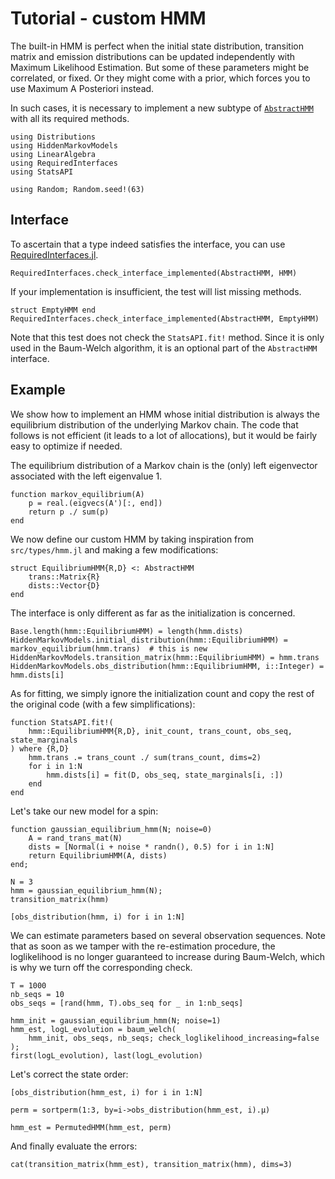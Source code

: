 # Tutorial - custom HMM

The built-in HMM is perfect when the initial state distribution, transition matrix and emission distributions can be updated independently with Maximum Likelihood Estimation.
But some of these parameters might be correlated, or fixed.
Or they might come with a prior, which forces you to use Maximum A Posteriori instead.

In such cases, it is necessary to implement a new subtype of [`AbstractHMM`](@ref) with all its required methods.

```@example tuto
using Distributions
using HiddenMarkovModels
using LinearAlgebra
using RequiredInterfaces
using StatsAPI

using Random; Random.seed!(63)
```

## Interface

To ascertain that a type indeed satisfies the interface, you can use [RequiredInterfaces.jl](https://github.com/Seelengrab/RequiredInterfaces.jl).

```@example tuto
RequiredInterfaces.check_interface_implemented(AbstractHMM, HMM)
```

If your implementation is insufficient, the test will list missing methods.

```@example tuto
struct EmptyHMM end
RequiredInterfaces.check_interface_implemented(AbstractHMM, EmptyHMM)
```

Note that this test does not check the `StatsAPI.fit!` method.
Since it is only used in the Baum-Welch algorithm, it is an optional part of the `AbstractHMM` interface.

## Example

We show how to implement an HMM whose initial distribution is always the equilibrium distribution of the underlying Markov chain.
The code that follows is not efficient (it leads to a lot of allocations), but it would be fairly easy to optimize if needed.

The equilibrium distribution of a Markov chain is the (only) left eigenvector associated with the left eigenvalue $1$.

```@example tuto
function markov_equilibrium(A)
    p = real.(eigvecs(A')[:, end])
    return p ./ sum(p)
end
```

We now define our custom HMM by taking inspiration from `src/types/hmm.jl` and making a few modifications:

```@example tuto
struct EquilibriumHMM{R,D} <: AbstractHMM
    trans::Matrix{R}
    dists::Vector{D}
end
```

The interface is only different as far as the initialization is concerned.

```@example tuto
Base.length(hmm::EquilibriumHMM) = length(hmm.dists)
HiddenMarkovModels.initial_distribution(hmm::EquilibriumHMM) = markov_equilibrium(hmm.trans)  # this is new
HiddenMarkovModels.transition_matrix(hmm::EquilibriumHMM) = hmm.trans
HiddenMarkovModels.obs_distribution(hmm::EquilibriumHMM, i::Integer) = hmm.dists[i]
```

As for fitting, we simply ignore the initialization count and copy the rest of the original code (with a few simplifications):

```@example tuto
function StatsAPI.fit!(
    hmm::EquilibriumHMM{R,D}, init_count, trans_count, obs_seq, state_marginals
) where {R,D}
    hmm.trans .= trans_count ./ sum(trans_count, dims=2)
    for i in 1:N
        hmm.dists[i] = fit(D, obs_seq, state_marginals[i, :])
    end
end
```

Let's take our new model for a spin:

```@example tuto
function gaussian_equilibrium_hmm(N; noise=0)
    A = rand_trans_mat(N)
    dists = [Normal(i + noise * randn(), 0.5) for i in 1:N]
    return EquilibriumHMM(A, dists)
end;
```

```@example tuto
N = 3
hmm = gaussian_equilibrium_hmm(N);
transition_matrix(hmm)
```

```@example tuto
[obs_distribution(hmm, i) for i in 1:N]
```

We can estimate parameters based on several observation sequences.
Note that as soon as we tamper with the re-estimation procedure, the loglikelihood is no longer guaranteed to increase during Baum-Welch, which is why we turn off the corresponding check.

```@example tuto
T = 1000
nb_seqs = 10
obs_seqs = [rand(hmm, T).obs_seq for _ in 1:nb_seqs]

hmm_init = gaussian_equilibrium_hmm(N; noise=1)
hmm_est, logL_evolution = baum_welch(
    hmm_init, obs_seqs, nb_seqs; check_loglikelihood_increasing=false
);
first(logL_evolution), last(logL_evolution)
```

Let's correct the state order:

```@example tuto
[obs_distribution(hmm_est, i) for i in 1:N]
```

```@example tuto
perm = sortperm(1:3, by=i->obs_distribution(hmm_est, i).μ)
```

```@example tuto
hmm_est = PermutedHMM(hmm_est, perm)
```

And finally evaluate the errors:

```@example tuto
cat(transition_matrix(hmm_est), transition_matrix(hmm), dims=3)
```
